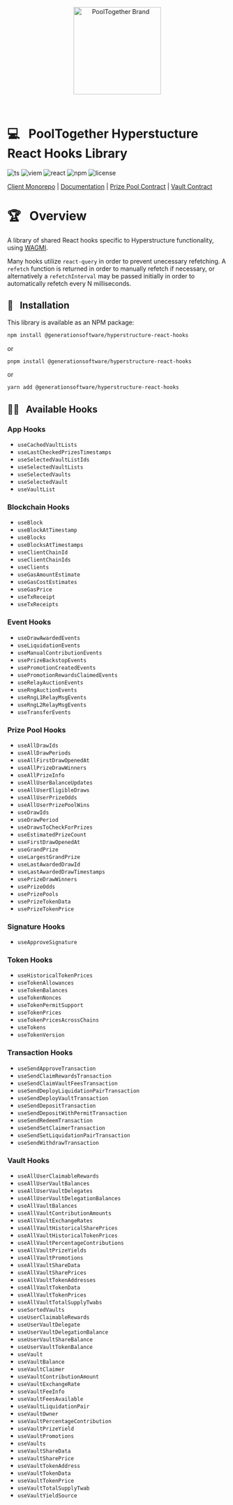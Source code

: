<p align="center">
  <a href="https://github.com/pooltogether/pooltogether--brand-assets">
    <img src="https://github.com/pooltogether/pooltogether--brand-assets/blob/977e03604c49c63314450b5d432fe57d34747c66/logo/pooltogether-logo--purple-gradient.png?raw=true" alt="PoolTogether Brand" style="max-width:100%;" width="200">
  </a>
</p>

<br />

# 💻 &nbsp; PoolTogether Hyperstucture React Hooks Library

![ts](https://img.shields.io/badge/typescript-%23007ACC.svg?style=flat&logo=typescript&logoColor=white)
![viem](https://img.shields.io/static/v1?label&logo=v&logoColor=white&message=viem&color=gray)
![react](https://img.shields.io/badge/react-%2320232a.svg?style=flat&logo=react&logoColor=%2361DAFB)
![npm](https://img.shields.io/npm/v/@generationsoftware/hyperstructure-react-hooks)
![license](https://img.shields.io/npm/l/@generationsoftware/hyperstructure-react-hooks)

[Client Monorepo](https://github.com/GenerationSoftware/pooltogether-client-monorepo) | [Documentation](https://dev.pooltogether.com/) | [Prize Pool Contract](https://github.com/pooltogether/v5-prize-pool) | [Vault Contract](https://github.com/pooltogether/v5-vault)

# 🏆 &nbsp; Overview

A library of shared React hooks specific to Hyperstructure functionality, using [WAGMI](https://wagmi.sh/).

Many hooks utilize `react-query` in order to prevent unecessary refetching. A `refetch` function is returned in order to manually refetch if necessary, or alternatively a `refetchInterval` may be passed initially in order to automatically refetch every N milliseconds.

## 💾 &nbsp; Installation

This library is available as an NPM package:

```sh
npm install @generationsoftware/hyperstructure-react-hooks
```

or

```sh
pnpm install @generationsoftware/hyperstructure-react-hooks
```

or

```sh
yarn add @generationsoftware/hyperstructure-react-hooks
```

## 🐱‍👤 &nbsp; Available Hooks

### App Hooks

- `useCachedVaultLists`
- `useLastCheckedPrizesTimestamps`
- `useSelectedVaultListIds`
- `useSelectedVaultLists`
- `useSelectedVaults`
- `useSelectedVault`
- `useVaultList`

### Blockchain Hooks

- `useBlock`
- `useBlockAtTimestamp`
- `useBlocks`
- `useBlocksAtTimestamps`
- `useClientChainId`
- `useClientChainIds`
- `useClients`
- `useGasAmountEstimate`
- `useGasCostEstimates`
- `useGasPrice`
- `useTxReceipt`
- `useTxReceipts`

### Event Hooks

- `useDrawAwardedEvents`
- `useLiquidationEvents`
- `useManualContributionEvents`
- `usePrizeBackstopEvents`
- `usePromotionCreatedEvents`
- `usePromotionRewardsClaimedEvents`
- `useRelayAuctionEvents`
- `useRngAuctionEvents`
- `useRngL1RelayMsgEvents`
- `useRngL2RelayMsgEvents`
- `useTransferEvents`

### Prize Pool Hooks

- `useAllDrawIds`
- `useAllDrawPeriods`
- `useAllFirstDrawOpenedAt`
- `useAllPrizeDrawWinners`
- `useAllPrizeInfo`
- `useAllUserBalanceUpdates`
- `useAllUserEligibleDraws`
- `useAllUserPrizeOdds`
- `useAllUserPrizePoolWins`
- `useDrawIds`
- `useDrawPeriod`
- `useDrawsToCheckForPrizes`
- `useEstimatedPrizeCount`
- `useFirstDrawOpenedAt`
- `useGrandPrize`
- `useLargestGrandPrize`
- `useLastAwardedDrawId`
- `useLastAwardedDrawTimestamps`
- `usePrizeDrawWinners`
- `usePrizeOdds`
- `usePrizePools`
- `usePrizeTokenData`
- `usePrizeTokenPrice`

### Signature Hooks

- `useApproveSignature`

### Token Hooks

- `useHistoricalTokenPrices`
- `useTokenAllowances`
- `useTokenBalances`
- `useTokenNonces`
- `useTokenPermitSupport`
- `useTokenPrices`
- `useTokenPricesAcrossChains`
- `useTokens`
- `useTokenVersion`

### Transaction Hooks

- `useSendApproveTransaction`
- `useSendClaimRewardsTransaction`
- `useSendClaimVaultFeesTransaction`
- `useSendDeployLiquidationPairTransaction`
- `useSendDeployVaultTransaction`
- `useSendDepositTransaction`
- `useSendDepositWithPermitTransaction`
- `useSendRedeemTransaction`
- `useSendSetClaimerTransaction`
- `useSendSetLiquidationPairTransaction`
- `useSendWithdrawTransaction`

### Vault Hooks

- `useAllUserClaimableRewards`
- `useAllUserVaultBalances`
- `useAllUserVaultDelegates`
- `useAllUserVaultDelegationBalances`
- `useAllVaultBalances`
- `useAllVaultContributionAmounts`
- `useAllVaultExchangeRates`
- `useAllVaultHistoricalSharePrices`
- `useAllVaultHistoricalTokenPrices`
- `useAllVaultPercentageContributions`
- `useAllVaultPrizeYields`
- `useAllVaultPromotions`
- `useAllVaultShareData`
- `useAllVaultSharePrices`
- `useAllVaultTokenAddresses`
- `useAllVaultTokenData`
- `useAllVaultTokenPrices`
- `useAllVaultTotalSupplyTwabs`
- `useSortedVaults`
- `useUserClaimableRewards`
- `useUserVaultDelegate`
- `useUserVaultDelegationBalance`
- `useUserVaultShareBalance`
- `useUserVaultTokenBalance`
- `useVault`
- `useVaultBalance`
- `useVaultClaimer`
- `useVaultContributionAmount`
- `useVaultExchangeRate`
- `useVaultFeeInfo`
- `useVaultFeesAvailable`
- `useVaultLiquidationPair`
- `useVaultOwner`
- `useVaultPercentageContribution`
- `useVaultPrizeYield`
- `useVaultPromotions`
- `useVaults`
- `useVaultShareData`
- `useVaultSharePrice`
- `useVaultTokenAddress`
- `useVaultTokenData`
- `useVaultTokenPrice`
- `useVaultTotalSupplyTwab`
- `useVaultYieldSource`
